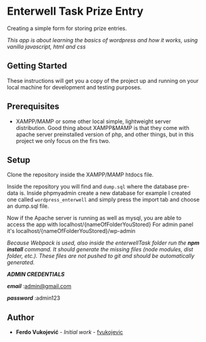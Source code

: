 # Enterwell Task Prize Entry

Creating a simple form for storing prize entries. 

*This app is about learning the basics of wordpress and how it works, using vanilla javascript, html and css*

## Getting Started

These instructions will get you a copy of the project up and running on your local machine for development and testing purposes. 

## Prerequisites

- XAMPP/MAMP or some other local simple, lightweight server distribution. Good thing about XAMPP&MAMP is that they come with apache server
preinstalled version of php, and other things, but in this project we only focus on the firs two.

## Setup

Clone the repository inside the XAMPP/MAMP htdocs file. 

Inside the repository you will find and `dump.sql` where the database pre-data is. Inside phpmyadmin create a new database for example
I created one called `wordpress_enterwell` and simply press the import tab and choose an dump.sql file.

Now if the Apache server is running as well as mysql, you are able to access the app with localhost/{nameOfFolderYouStored}
For admin panel it's localhost/{nameOfFolderYouStored}/wp-admin

*Because Webpack is used, also inside the enterwellTask folder run the ***npm install*** command. It should generate the missing files (node modules, dist folder, etc.). These files are not pushed to git and should be automatically generated.*


***ADMIN CREDENTIALS***

***email*** :admin@gmail.com

***password*** :admin123

## Author

* **Ferdo Vukojević** - *Initial work* - [fvukojevic](https://github.com/fvukojevic)
